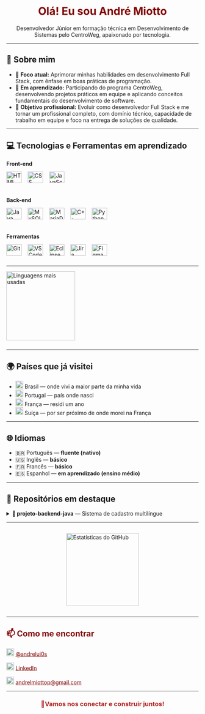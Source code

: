 <h1 align="center" style="color:#800000">Olá! Eu sou André Miotto</h1>

<p align="center">
Desenvolvedor Júnior em formação técnica em Desenvolvimento de Sistemas pelo CentroWeg, apaixonado por tecnologia.
</p>


---

<h2>🧠 Sobre mim</h2>

- 🎯 <strong>Foco atual:</strong> Aprimorar minhas habilidades em desenvolvimento Full Stack, com ênfase em boas práticas de programação. 
- 🔧 <strong>Em aprendizado:</strong> Participando do programa CentroWeg, desenvolvendo projetos práticos em equipe e aplicando conceitos fundamentais do desenvolvimento de software.  
- 💼 <strong>Objetivo profissional:</strong> Evoluir como desenvolvedor Full Stack e me tornar um profissional completo, com domínio técnico, capacidade de trabalho em equipe e foco na entrega de soluções de qualidade. 

---

<h2>💻 Tecnologias e Ferramentas em aprendizado</h2>

<div style="margin-bottom: 24px;">
  <strong style="display: block; margin-bottom: 12px;">Front-end</strong>
  <div>
    <a href="https://developer.mozilla.org/en-US/docs/Web/HTML" target="_blank" rel="noopener noreferrer" style="text-decoration: none;">
      <img alt="HTML" height="30" width="40" src="https://cdn.jsdelivr.net/gh/devicons/devicon/icons/html5/html5-original.svg" style="margin-right: 12px; margin-bottom: 12px;">
    </a>
    <a href="https://developer.mozilla.org/en-US/docs/Web/CSS" target="_blank" rel="noopener noreferrer" style="text-decoration: none;">
      <img alt="CSS" height="30" width="40" src="https://cdn.jsdelivr.net/gh/devicons/devicon/icons/css3/css3-original.svg" style="margin-right: 12px; margin-bottom: 12px;">
    </a>
    <a href="https://developer.mozilla.org/en-US/docs/Web/JavaScript" target="_blank" rel="noopener noreferrer" style="text-decoration: none;">
      <img alt="JavaScript" height="30" width="40" src="https://cdn.jsdelivr.net/gh/devicons/devicon/icons/javascript/javascript-original.svg" style="margin-right: 12px; margin-bottom: 12px;">
    </a>
  </div>
</div>

<div style="margin-bottom: 24px;">
  <strong style="display: block; margin-bottom: 12px;">Back-end</strong>
  <div>
    <a href="https://www.java.com/" target="_blank" rel="noopener noreferrer" style="text-decoration: none;">
      <img alt="Java" height="30" width="40" src="https://cdn.jsdelivr.net/gh/devicons/devicon/icons/java/java-original.svg" style="margin-right: 12px; margin-bottom: 12px;">
    </a>
    <a href="https://www.mysql.com/" target="_blank" rel="noopener noreferrer" style="text-decoration: none;">
      <img alt="MySQL" height="30" width="40" src="https://cdn.jsdelivr.net/gh/devicons/devicon/icons/mysql/mysql-original.svg" style="margin-right: 12px; margin-bottom: 12px;">
    </a>
    <a href="https://mariadb.org/" target="_blank" rel="noopener noreferrer" style="text-decoration: none;">
      <img alt="MariaDB" height="30" width="40" src="https://cdn.jsdelivr.net/gh/devicons/devicon/icons/mariadb/mariadb-original.svg" style="margin-right: 12px; margin-bottom: 12px;">
    </a>
    <a href="https://isocpp.org/" target="_blank" rel="noopener noreferrer" style="text-decoration: none;">
      <img alt="C++" height="30" width="40" src="https://cdn.jsdelivr.net/gh/devicons/devicon/icons/cplusplus/cplusplus-original.svg" style="margin-right: 12px; margin-bottom: 12px;">
    </a>
    <a href="https://www.python.org/" target="_blank" rel="noopener noreferrer" style="text-decoration: none;">
      <img alt="Python" height="30" width="40" src="https://cdn.jsdelivr.net/gh/devicons/devicon/icons/python/python-original.svg" style="margin-right: 12px; margin-bottom: 12px;">
    </a>
  </div>
</div>

<div style="margin-bottom: 24px;">
  <strong style="display: block; margin-bottom: 12px;">Ferramentas</strong>
  <div>
    <a href="https://git-scm.com/" target="_blank" rel="noopener noreferrer" style="text-decoration: none;">
      <img alt="Git" height="30" width="40" src="https://cdn.jsdelivr.net/gh/devicons/devicon/icons/git/git-original.svg" style="margin-right: 12px; margin-bottom: 12px;">
    </a>
    <a href="https://code.visualstudio.com/" target="_blank" rel="noopener noreferrer" style="text-decoration: none;">
      <img alt="VSCode" height="30" width="40" src="https://cdn.jsdelivr.net/gh/devicons/devicon/icons/vscode/vscode-original.svg" style="margin-right: 12px; margin-bottom: 12px;">
    </a>
    <a href="https://www.eclipse.org/" target="_blank" rel="noopener noreferrer" style="text-decoration: none;">
      <img alt="Eclipse" height="30" width="40" src="https://cdn.jsdelivr.net/gh/devicons/devicon/icons/eclipse/eclipse-original.svg" style="margin-right: 12px; margin-bottom: 12px;">
    </a>
    <a href="https://www.atlassian.com/software/jira" target="_blank" rel="noopener noreferrer" style="text-decoration: none;">
      <img alt="Jira" height="30" width="40" src="https://cdn.jsdelivr.net/gh/devicons/devicon/icons/jira/jira-original.svg" style="margin-right: 12px; margin-bottom: 12px;">
    </a>
    <a href="https://www.figma.com/" target="_blank" rel="noopener noreferrer" style="text-decoration: none;">
      <img alt="Figma" height="30" width="40" src="https://cdn.jsdelivr.net/gh/devicons/devicon/icons/figma/figma-original.svg" style="margin-right: 12px; margin-bottom: 12px;">
    </a>
    
---  
<div>
  <img 
    height="180em" 
    src="https://github-readme-stats.vercel.app/api/top-langs/?username=andrMiotto&layout=compact&title_color=800000&text_color=ffffff&bg_color=000000" 
    alt="Linguagens mais usadas"
  />
</div>
  </div>
</div>

---

<h2>🌍 Países que já visitei</h2>

- <img src="https://flagcdn.com/w40/br.png" width="20"/> Brasil — onde vivi a maior parte da minha vida  
- <img src="https://flagcdn.com/w40/pt.png" width="20"/> Portugal — país onde nasci  
- <img src="https://flagcdn.com/w40/fr.png" width="20"/> França — residi um ano
- <img src="https://flagcdn.com/w40/ch.png" width="20"/> Suíça — por ser próximo de onde morei na França

---

<h2>🌐 Idiomas</h2>

- 🇧🇷 Português — <strong>fluente (nativo)</strong>  
- 🇺🇸 Inglês — <strong>básico</strong>  
- 🇫🇷 Francês — <strong>básico</strong>  
- 🇪🇸 Espanhol — <strong>em aprendizado (ensino médio)</strong>

---

<h2>📂 Repositórios em destaque</h2>

<details>
  <summary><strong>🔹 projeto-backend-java</strong> — Sistema de cadastro multilíngue</summary>
  <ul>
    <li>🛠 Cadastro e gerenciamento de manuais</li>
    <li>🌐 Suporte a Português, Inglês, Espanhol, Francês e Alemão</li>
    <li>🔐 Banco de dados com segurança</li>
    <li>📁 Repositório: <a href="https://github.com/CaduBraga/WegOne">github.com/CaduBraga/WegOne</a></li>
  </ul>
</details>

---

<div style="display: flex; justify-content: center; gap: 10px; flex-wrap: wrap;">

  <img 
    height="190em" 
    src="https://github-readme-stats.vercel.app/api?username=andrMiotto&show_icons=true&title_color=800000&text_color=ffffff&icon_color=8B0000&bg_color=000000" 
    alt="Estatísticas do GitHub"
  />

</div>

---

<h2 style="color:#800000">📫 Como me encontrar</h2>

<p>
  <img src="https://cdn-icons-png.flaticon.com/512/2111/2111463.png" width="20"/> 
  <a href="https://www.instagram.com/andrelui0s" style="color:#800000">@andrelui0s</a>  
</p>

<p>
  <img src="https://cdn.jsdelivr.net/gh/devicons/devicon/icons/linkedin/linkedin-original.svg" width="20"/> 
  <a href="https://www.linkedin.com/in/seulinkedin" style="color:#800000">LinkedIn</a>  
</p>

<p>
  <img src="https://cdn-icons-png.flaticon.com/512/732/732200.png" width="20"/> 
  <a href="mailto:andrelmiottop@gmail.com" style="color:#800000">andrelmiottop@gmail.com</a>
</p>

---

<h3 align="center" style="color:#B22222">🔱Vamos nos conectar e construir juntos!</h3>
